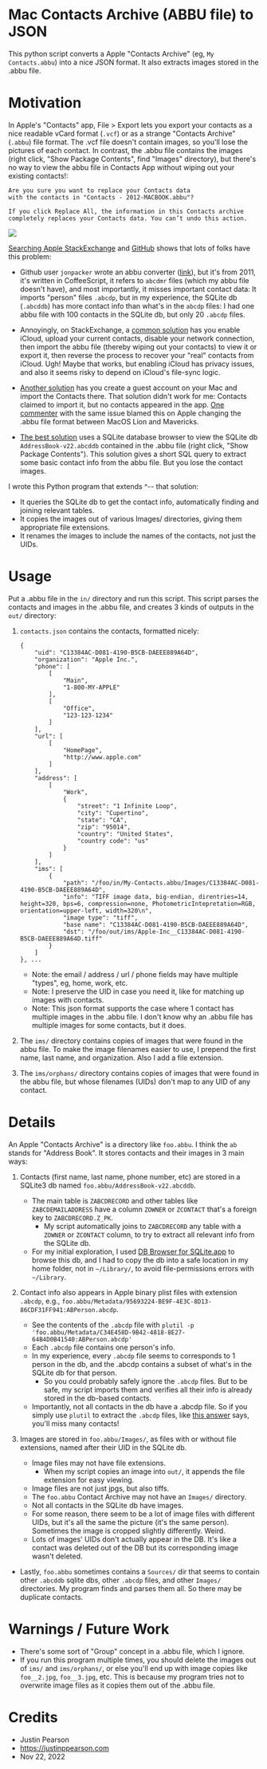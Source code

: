 
# Mac Contacts Archive (ABBU file) to JSON

This python script converts a Apple "Contacts Archive" (eg, `My Contacts.abbu`) into a nice JSON format.
It also extracts images stored in the .abbu file.

# Motivation

In Apple's "Contacts" app, File > Export lets you export your contacts as a nice readable vCard format (`.vcf`) or as a strange "Contacts Archive" (`.abbu`) file format. The .vcf file doesn't contain images, so you'll lose the pictures of each contact. In contrast, the .abbu file contains the images (right click, "Show Package Contents", find "Images" directory), but there's no way to view the abbu file in Contacts App without wiping out your existing contacts!:

```
Are you sure you want to replace your Contacts data
with the contacts in "Contacts - 2012-MACBOOK.abbu"?

If you click Replace All, the information in this Contacts archive
completely replaces your Contacts data. You can’t undo this action.
```

![](assets/import-abbu-warning.png)

[Searching Apple StackExchange](https://apple.stackexchange.com/search?q=abbu+file) and [GitHub](https://github.com/search?q=%22abbu%22&type=repositories) shows that lots of folks have this problem:

- Github user `jonpacker` wrote an abbu converter ([link](https://github.com/jonpacker/abbu-to-adr/blob/master/ocontacts.coffee)), but it's from 2011, it's written in CoffeeScript, it refers to `abcdmr` files (which my abbu file doesn't have), and most importantly, it misses important contact data: It imports "person" files `.abcdp`, but in my experience, the SQLite db (`.abcddb`) has more contact info than what's in the `abcdp` files: I had one abbu file with 100 contacts in the SQLite db, but only 20 `.abcdp` files.

- Annoyingly, on StackExchange, a [common solution](https://apple.stackexchange.com/a/49172/145895) has you enable iCloud, upload your current contacts, disable your network connection, then import the abbu file (thereby wiping out your contacts) to view it or export it, then reverse the process to recover your "real" contacts from iCloud. Ugh! Maybe that works, but enabling iCloud has privacy issues, and also it seems risky to depend on iCloud's file-sync logic.

- [Another solution](https://apple.stackexchange.com/questions/30544/is-a-partial-restore-from-an-address-book-abbu-file-possible) has you create a guest account on your Mac and import the Contacts there. That solution didn't work for me: Contacts claimed to import it, but no contacts appeared in the app. [One commenter](https://apple.stackexchange.com/questions/30544/is-a-partial-restore-from-an-address-book-abbu-file-possible#comment135098_30545) with the same issue blamed this on Apple changing the .abbu file format between MacOS Lion and Mavericks.

- [The best solution](https://apple.stackexchange.com/a/209942/145895) uses a SQLite database browser to view the SQLite db `AddressBook-v22.abcddb` contained in the .abbu file (right click, "Show Package Contents"). This solution gives a short SQL query to extract some basic contact info from the abbu file. But you lose the contact images.

I wrote this Python program that extends ^-- that solution:

- It queries the SQLite db to get the contact info, automatically finding and joining relevant tables.
- It copies the images out of various Images/ directories, giving them appropriate file extensions.
- It renames the images to include the names of the contacts, not just the UIDs.


# Usage

Put a .abbu file in the `in/` directory and run this script.
This script parses the contacts and images in the .abbu file,
and creates 3 kinds of outputs in the `out/` directory:

1. `contacts.json` contains the contacts, formatted nicely:
    ```
    {
        "uid": "C13384AC-D081-4190-B5CB-DAEEE889A64D",
        "organization": "Apple Inc.",
        "phone": [
            [
                "Main",
                "1-800-MY-APPLE"
            ],
            [
                "Office",
                "123-123-1234"
            ]
        ],
        "url": [
            [
                "HomePage",
                "http://www.apple.com"
            ]
        ],
        "address": [
            [
                "Work",
                {
                    "street": "1 Infinite Loop",
                    "city": "Cupertino",
                    "state": "CA",
                    "zip": "95014",
                    "country": "United States",
                    "country code": "us"
                }
            ]
        ],
        "ims": [
            {
                "path": "/foo/in/My-Contacts.abbu/Images/C13384AC-D081-4190-B5CB-DAEEE889A64D",
                "info": "TIFF image data, big-endian, direntries=14, height=320, bps=6, compression=none, PhotometricIntepretation=RGB, orientation=upper-left, width=320\n",
                "image type": "tiff",
                "base name": "C13384AC-D081-4190-B5CB-DAEEE889A64D",
                "dst": "/foo/out/ims/Apple-Inc__C13384AC-D081-4190-B5CB-DAEEE889A64D.tiff"
            }
        ]
    }, ...
    ```
    - Note: the email / address / url / phone fields may have multiple "types", eg, home, work, etc.
    - Note: I preserve the UID in case you need it, like for matching up images with contacts.
    - Note: This json format supports the case where 1 contact has multiple images in the .abbu file. I don't know why an .abbu file has multiple images for some contacts, but it does.

2. The `ims/` directory contains copies of images that were found in the abbu file.
    To make the image filenames easier to use, I prepend the first name, last name, and organization.
    Also I add a file extension.

3. The `ims/orphans/` directory contains copies of images that were found in the abbu file,
    but whose filenames (UIDs) don't map to any UID of any contact.




# Details

An Apple "Contacts Archive" is a directory like `foo.abbu`. I think the `ab` stands for "Address Book". It stores contacts and their images in 3 main ways:

1. Contacts (first name, last name, phone number, etc) are stored in a SQLite3 db named `foo.abbu/AddressBook-v22.abcddb`.
    - The main table is `ZABCDRECORD` and other tables like `ZABCDEMAILADDRESS` have a column `ZOWNER` or `ZCONTACT` that's a foreign key to `ZABCDRECORD.Z_PK`. 
        - My script automatically joins to `ZABCDRECORD` any table with a `ZOWNER` or `ZCONTACT` column, to try to extract all relevant info from the SQLite db.
    - For my initial exploration, I used [DB Browser for SQLite.app](https://sqlitebrowser.org/) to browse this db, and I had to copy the db into a safe location in my home folder, not in `~/Library/`, to avoid file-permissions errors with `~/Library`.

2. Contact info also appears in Apple binary plist files with extension `.abcdp`, e.g., `foo.abbu/Metadata/95693224-BE9F-4E3C-8D13-86CDF31FF941:ABPerson.abcdp`.
    - See the contents of the `.abcdp` file with `plutil -p 'foo.abbu/Metadata/C34E458D-9B42-4818-8E27-64B4D0B41540:ABPerson.abcdp'`
    - Each `.abcdp` file contains one person's info.
    - In my experience, every `.abcdp` file seems to corresponds to 1 person in the db, and the .abcdp contains a subset of what's in the SQLite db for that person.
        - So you could probably safely ignore the `.abcdp` files. But to be safe, my script imports them and verifies all their info is already stored in the db-based contacts.
    - Importantly, not all contacts in the db have a .abcdp file. So if you simply use `plutil` to extract the `.abcdp` files, like [this answer](https://apple.stackexchange.com/a/223875/145895) says, you'll miss many contacts!


3. Images are stored in `foo.abbu/Images/`, as files with or without file extensions, named after their UID in the SQLite db.
    - Image files may not have file extensions.
        - When my script copies an image into `out/`, it appends the file extension for easy viewing.
    - Image files are not just jpgs, but also tiffs.
    - The `foo.abbu` Contact Archive may not have an `Images/` directory.
    - Not all contacts in the SQLite db have images.
    - For some reason, there seem to be a lot of image files with different UIDs, but it's all the same the picture (it's the same person). Sometimes the image is cropped slightly differently. Weird.
    - Lots of images' UIDs don't actually appear in the DB. It's like a contact was deleted out of the DB but its corresponding image wasn't deleted.


- Lastly, `foo.abbu` sometimes contains a `Sources/` dir that seems to contain other `.abcddb` sqlite dbs, other `.abcdp` files, and other `Images/` directories. My program finds and parses them all. So there may be duplicate contacts.


# Warnings / Future Work

- There's some sort of "Group" concept in a .abbu file, which I ignore.
- If you run this program multiple times, you should delete the images out of `ims/` and `ims/orphans/`,
or else you'll end up with image copies like `foo__2.jpg`, `foo__3.jpg`, etc. This is because my program
tries not to overwrite image files as it copies them out of the .abbu file.

# Credits

- Justin Pearson
- https://justinppearson.com
- Nov 22, 2022

